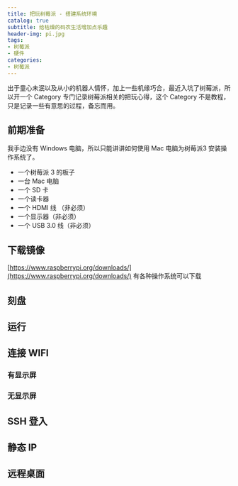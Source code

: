 ```yaml
---
title: 把玩树莓派 - 搭建系统环境 
catalog: true
subtitle: 给枯燥的码农生活增加点乐趣
header-img: pi.jpg
tags:
- 树莓派
- 硬件
categories:
- 树莓派
---
```


出于童心未泯以及从小的机器人情怀，加上一些机缘巧合，最近入坑了树莓派，所以开一个 Category 专门记录树莓派相关的把玩心得，这个 Category 不是教程，只是记录一些有意思的过程，备忘而用。

> 

## 前期准备

我手边没有 Windows 电脑，所以只能讲讲如何使用 Mac 电脑为树莓派3 安装操作系统了。

- 一个树莓派 3 的板子
- 一台 Mac 电脑
- 一个 SD 卡
- 一个读卡器
- 一个 HDMI 线 （非必须）
- 一个显示器（非必须）
- 一个 USB 3.0 线（非必须）

## 下载镜像

[https://www.raspberrypi.org/downloads/](https://www.raspberrypi.org/downloads/) 有各种操作系统可以下载

## 刻盘

## 运行

## 连接 WIFI

### 有显示屏

### 无显示屏

## SSH 登入

## 静态 IP

## 远程桌面

